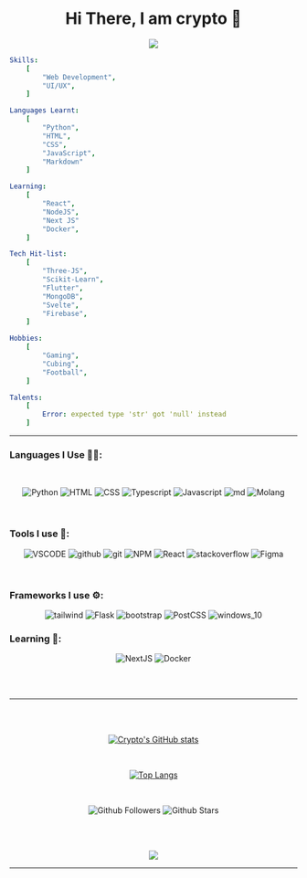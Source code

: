<div align="middle">

# Hi There, I am crypto 👋
</div>
<p align="center">
  <img src="https://capsule-render.vercel.app/api?type=waving&color=gradient&text=Hello!&height=100&section=header"/>
</p>

```yaml
Skills:
    [
        "Web Development",
        "UI/UX",
    ]

Languages Learnt: 
    [
        "Python",
        "HTML",
        "CSS",
        "JavaScript",
        "Markdown"
    ]

Learning: 
    [
        "React",
        "NodeJS",
        "Next JS"
        "Docker",
    ]

Tech Hit-list:
    [
        "Three-JS",
        "Scikit-Learn",
        "Flutter",
        "MongoDB",
        "Svelte",
        "Firebase",
    ]

Hobbies:
    [
        "Gaming",
        "Cubing",
        "Football",
    ]

Talents:
    [
        Error: expected type 'str' got 'null' instead
    ]
```

---

### Languages I Use 👩‍💻:
<br/>

<div align="middle">

![Python](https://img.shields.io/badge/Python-black?style=for-the-badge&logo=python&logoColor=green)
![HTML](https://img.shields.io/badge/html-black?style=for-the-badge&logo=html5)
![CSS](https://img.shields.io/badge/css-black?style=for-the-badge&logo=css3&logoColor=blue)
![Typescript](https://img.shields.io/badge/TypeScript-black?style=for-the-badge&logo=typescript)
![Javascript](https://img.shields.io/badge/JavaScript-black?style=for-the-badge&logo=javascript)
![md](https://img.shields.io/badge/markdown-black?style=for-the-badge&logo=markdown)
![Molang](https://img.shields.io/badge/Molang_(Datapack_Language)-black?style=for-the-badge&logo=MojangStudios)
</div>
<br/>

### Tools I use 🧰:

<div align="middle">

![VSCODE](https://img.shields.io/badge/VSCODE-black?style=for-the-badge&logo=VisualStudioCode&logoColor=blue)
![github](https://img.shields.io/badge/Github-black?style=for-the-badge&logo=github)
![git](https://img.shields.io/badge/Github-black?style=for-the-badge&logo=git)
![NPM](https://img.shields.io/badge/NPM-black?style=for-the-badge&logo=npm)
![React](https://img.shields.io/badge/React-black?style=for-the-badge&logo=React)
![stackoverflow](https://img.shields.io/badge/stack_overflow-black?style=for-the-badge&logo=stackoverflow)
![Figma](https://img.shields.io/badge/Figma-black?style=for-the-badge&logo=figma)

</div>
<br/>


### Frameworks I use ⚙:

<div align="middle">


![tailwind](https://img.shields.io/badge/tailwind-black?style=for-the-badge&logo=tailwindcss)
![Flask](https://img.shields.io/badge/Flask-black?style=for-the-badge&logo=flask&logoColor=white)
![bootstrap](https://img.shields.io/badge/bootstrap-black?style=for-the-badge&logo=bootstrap)
![PostCSS](https://img.shields.io/badge/POST_CSS-black?style=for-the-badge&logo=Postcss&logoColor=orange)
![windows_10](https://img.shields.io/badge/windows_10-black?style=for-the-badge&logo=windows&logoColor=blue)

</div>

### Learning 🔬:
<div align="middle">

![NextJS](https://img.shields.io/badge/next_JS-black?style=for-the-badge&logo=Next.js)
![Docker](https://img.shields.io/badge/Docker-black?style=for-the-badge&logo=docker)
</div>

<br/>
<br/>

---
<br/><br/>
<div align="middle">



[![Crypto's GitHub stats](https://github-readme-stats.vercel.app/api?username=beginner-cryptonyx&theme=radical)](https://github.com/beginner-cryptonyx/github-readme-stats)

<br/>


[![Top Langs](https://github-readme-stats.vercel.app/api/top-langs/?username=beginner-cryptonyx&layout=compact)](https://github.com/beginner-cryptonyx/github-readme-stats)

</div>
<br/>
<div align="middle">

![Github Followers](https://img.shields.io/github/followers/beginner-cryptonyx?style=for-the-badge)
![Github Stars](https://img.shields.io/github/stars/beginner-cryptonyx?style=for-the-badge)

</div>
<br/><br/>

<p align="middle">
<img src="https://capsule-render.vercel.app/api?type=waving&color=gradient&height=100&section=footer"/>
</p>

---